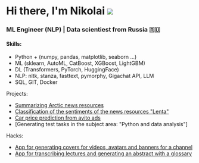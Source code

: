 # Hi there, I'm Nikolai ![](https://github.com/blackcater/blackcater/raw/main/images/Hi.gif)
### ML Engineer (NLP) | Data scientiest from Russia 🇷🇺

#### Skills:

 - Python + (numpy, pandas, matplotlib, seaborn ...)
 - ML (sklearn, AutoML, CatBoost, XGBoost, LightGBM)
 - DL (Transformers, PyTorch, HuggingFace)
 - NLP: nltk, stanza, fasttext, pymorphy, Gigachat API, LLM
 - SQL, GIT, Docker

Projects:
- [Summarizing Arctic news resources](https://github.com/nfilin480/arctic_news)
- [Сlassification of the sentiments of the news resources "Lenta"](https://github.com/nfilin480/sentiment_analysis_lenta)
- [Car price prediction from avito ads](https://github.com/nfilin480/carPrice_pred)
- [Generating test tasks in the subject area: "Python and data analysis"]


Hacks:
 - [App for generating covers for videos, avatars and banners for a channel](https://github.com/Dungeon-MASSters/MASSter)
 - [App for transcribing lectures and generating an abstract with a glossary](https://github.com/Dungeon-MASSters/MASSistant)
<!--
**nfilin480/nfilin480** is a ✨ _special_ ✨ repository because its `README.md` (this file) appears on your GitHub profile.

Here are some ideas to get you started:

- 🔭 I’m currently working on ...
- 🌱 I’m currently learning ...
- 👯 I’m looking to collaborate on ...
- 🤔 I’m looking for help with ...
- 💬 Ask me about ...
- 📫 How to reach me: ...
- 😄 Pronouns: ...
- ⚡ Fun fact: ...
-->
